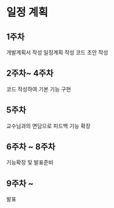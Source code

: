 # 일정 계획

## 1주차
개발계획서 작성
일정계획 작성
코드 초안 작성

## 2주차~ 4주차
코드 작성하여 기본 기능 구현

## 5주차
교수님과의 면담으로 피드백
기능 확장

## 6주차 ~ 8주차
기능확장 및 발표준비

## 9주차 ~
발표
